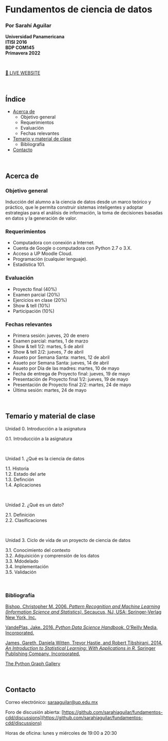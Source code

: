 # Fundamentos de ciencia de datos 

### **Por Sarahí Aguilar**

**Universidad Panamericana**<br>
**ITISI 2016**<br>
**BDP COM145**<br>
**Primavera 2022**

<br>

[🔴 LIVE WEBSITE](https://sarahiaguilar.github.io/fundamentos-cdd/)

<br>

## Índice
* [Acerca de](#acerca-de)
    * Objetivo general
    * Requerimientos
    * Evaluación
    * Fechas relevantes
* [Temario y material de clase](#temario-y-material-de-clase)
    * Bibliografía
* [Contacto](#contacto)

<br>

## Acerca de 

### Objetivo general

Inducción del alumno a la ciencia de datos desde un marco teórico y práctico, que le permita construir sistemas inteligentes y adoptar estrategias para el análisis de información, la toma de decisiones basadas en datos y la generación de valor.

### Requerimientos

* Computadora con conexión a Internet.
* Cuenta de Google o computadora con Python 2.7 o 3.X. 
* Acceso a UP Moodle Cloud.
* Programación (cualquier lenguaje). 
* Estadística 101.

### Evaluación

* Proyecto final (40%)
* Examen parcial (20%)
* Ejercicios en clase (20%)
* Show & tell (10%)
* Participación (10%)

### Fechas relevantes

* Primera sesión: jueves, 20 de enero 
* Examen parcial: martes, 1 de marzo
* Show & tell 1/2: martes, 5 de abril 
* Show & tell 2/2: jueves, 7 de abril
* Asueto por Semana Santa: martes, 12 de abril 
* Asueto por Semana Santa: jueves, 14 de abril
* Asueto por Día de las madres: martes, 10 de mayo
* Fecha de entrega de Proyecto final: jueves, 19 de mayo
* Presentación de Proyecto final 1/2: jueves, 19 de mayo
* Presentación de Proyecto final 2/2: martes, 24 de mayo
* Última sesión: martes, 24 de mayo


<br>

## Temario y material de clase

Unidad 0. Introducción a la asignatura <br> 

0.1. Introducción a la asignatura <br>

<br> 

Unidad 1. ¿Qué es la ciencia de datos <br> 

1.1. Historia <br> 
1.2. Estado del arte <br>
1.3. Definción <br>
1.4. Aplicaciones <br>

<br>

Unidad 2. ¿Qué es un dato? <br>

2.1. Definición <br>
2.2. Clasificaciones <br>

<br>

Unidad 3. Ciclo de vida de un proyecto de ciencia de datos <br>

3.1. Conocimiento del contexto <br>
3.2. Adquisición y comprensión de los datos <br>
3.3. Mdodelado <br>
3.4. Implementación <br>
3.5. Validación <br>

<br>

### Bibliografía

[Bishop, Christopher M. 2006. *Pattern Recognition and Machine Learning (Information Science and Statistics)*. Secaucus, NJ, USA: Springer-Verlag New York, Inc.](http://users.isr.ist.utl.pt/~wurmd/Livros/school/Bishop%20-%20Pattern%20Recognition%20And%20Machine%20Learning%20-%20Springer%20%202006.pdf) 

[VandePlas, Jake. 2016. *Python Data Science Handbook.* O'Reilly Media, Incorporated.](https://jakevdp.github.io/PythonDataScienceHandbook/)


[James, Gareth, Daniela Witten, Trevor Hastie, and Robert Tibshirani. 2014. *An Introduction to Statistical Learning: With Applications in R.* Springer Publishing Company, Incorporated.](https://www.statlearning.com/)

[The Python Graph Gallery](https://www.python-graph-gallery.com/)

<br>

## Contacto

Correo electrónico: saraaguilar@up.edu.mx

Foro de discusión abierta: [https://github.com/sarahiaguilar/fundamentos-cdd/discussions](https://github.com/sarahiaguilar/fundamentos-cdd/discussions)

Horas de oficina: lunes y miércoles de 19:00 a 20:30